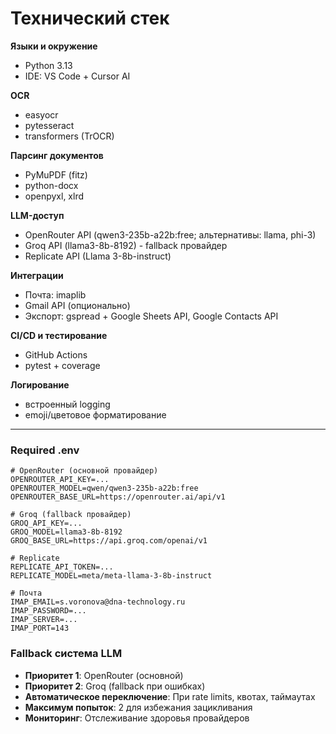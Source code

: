 # Технический стек

**Языки и окружение**

* Python 3.13
* IDE: VS Code + Cursor AI

**OCR**

* easyocr
* pytesseract
* transformers (TrOCR)

**Парсинг документов**

* PyMuPDF (fitz)
* python-docx
* openpyxl, xlrd

**LLM-доступ**

* OpenRouter API (qwen3-235b-a22b\:free; альтернативы: llama, phi-3)
* Groq API (llama3-8b-8192) - fallback провайдер
* Replicate API (Llama 3-8b-instruct)

**Интеграции**

* Почта: imaplib
* Gmail API (опционально)
* Экспорт: gspread + Google Sheets API, Google Contacts API

**CI/CD и тестирование**

* GitHub Actions
* pytest + coverage

**Логирование**

* встроенный logging
* emoji/цветовое форматирование

---

### Required .env

```env
# OpenRouter (основной провайдер)
OPENROUTER_API_KEY=...
OPENROUTER_MODEL=qwen/qwen3-235b-a22b:free
OPENROUTER_BASE_URL=https://openrouter.ai/api/v1

# Groq (fallback провайдер)
GROQ_API_KEY=...
GROQ_MODEL=llama3-8b-8192
GROQ_BASE_URL=https://api.groq.com/openai/v1

# Replicate
REPLICATE_API_TOKEN=...
REPLICATE_MODEL=meta/meta-llama-3-8b-instruct

# Почта
IMAP_EMAIL=s.voronova@dna-technology.ru
IMAP_PASSWORD=...
IMAP_SERVER=...
IMAP_PORT=143
```

### Fallback система LLM

* **Приоритет 1**: OpenRouter (основной)
* **Приоритет 2**: Groq (fallback при ошибках)
* **Автоматическое переключение**: При rate limits, квотах, таймаутах
* **Максимум попыток**: 2 для избежания зацикливания
* **Мониторинг**: Отслеживание здоровья провайдеров